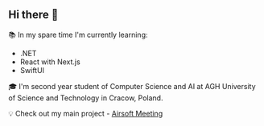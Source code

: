## Hi there 👋

:books: In my spare time I'm currently learning:

* .NET 
* React with Next.js
* SwiftUI

:mortar_board: I'm second year student of Computer Science and AI at AGH University of Science and Technology in Cracow, Poland.

:bulb: Check out my main project - [Airsoft Meeting](https://airsoftmeeting.pl)

